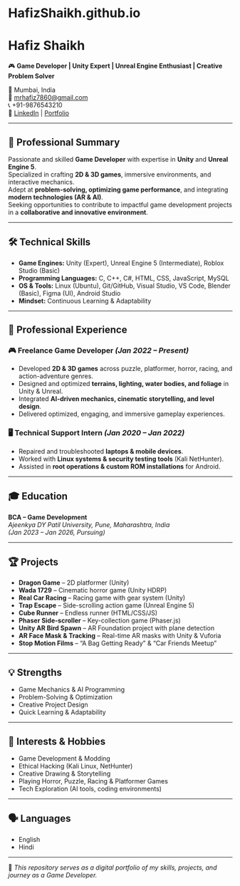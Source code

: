 # HafizShaikh.github.io

# Hafiz Shaikh  

🎮 **Game Developer | Unity Expert | Unreal Engine Enthusiast | Creative Problem Solver**  

📍 Mumbai, India  
📧 [mrhafiz7860@gmail.com](mailto:mrhafiz7860@gmail.com)  
📞 +91-9876543210  
🔗 [LinkedIn](https://www.linkedin.com/in/hafiz-shaikh-330729289) | [Portfolio](https://bold.pro/my/hafiz-shaikh/567r)  

---

## 🚀 Professional Summary  
Passionate and skilled **Game Developer** with expertise in **Unity** and **Unreal Engine 5**.  
Specialized in crafting **2D & 3D games**, immersive environments, and interactive mechanics.  
Adept at **problem-solving, optimizing game performance**, and integrating **modern technologies (AR & AI)**.  
Seeking opportunities to contribute to impactful game development projects in a **collaborative and innovative environment**.  

---

## 🛠️ Technical Skills  

- **Game Engines:** Unity (Expert), Unreal Engine 5 (Intermediate), Roblox Studio (Basic)  
- **Programming Languages:** C, C++, C#, HTML, CSS, JavaScript, MySQL  
- **OS & Tools:** Linux (Ubuntu), Git/GitHub, Visual Studio, VS Code, Blender (Basic), Figma (UI), Android Studio  
- **Mindset:** Continuous Learning & Adaptability  

---

## 💼 Professional Experience  

### 🎮 Freelance Game Developer *(Jan 2022 – Present)*  
- Developed **2D & 3D games** across puzzle, platformer, horror, racing, and action-adventure genres.  
- Designed and optimized **terrains, lighting, water bodies, and foliage** in Unity & Unreal.  
- Integrated **AI-driven mechanics, cinematic storytelling, and level design**.  
- Delivered optimized, engaging, and immersive gameplay experiences.  

### 🖥️ Technical Support Intern *(Jan 2020 – Jan 2022)*  
- Repaired and troubleshooted **laptops & mobile devices**.  
- Worked with **Linux systems & security testing tools** (Kali NetHunter).  
- Assisted in **root operations & custom ROM installations** for Android.  

---

## 🎓 Education  
**BCA – Game Development**  
*Ajeenkya DY Patil University, Pune, Maharashtra, India*  
*(Jan 2023 – Jan 2026, Pursuing)*  

---

## 🏆 Projects  

- **Dragon Game** – 2D platformer (Unity)  
- **Wada 1729** – Cinematic horror game (Unity HDRP)  
- **Real Car Racing** – Racing game with gear system (Unity)  
- **Trap Escape** – Side-scrolling action game (Unreal Engine 5)  
- **Cube Runner** – Endless runner (HTML/CSS/JS)  
- **Phaser Side-scroller** – Key-collection game (Phaser.js)  
- **Unity AR Bird Spawn** – AR Foundation project with plane detection  
- **AR Face Mask & Tracking** – Real-time AR masks with Unity & Vuforia  
- **Stop Motion Films** – “A Bag Getting Ready” & “Car Friends Meetup”  

---

## 💡 Strengths  
- Game Mechanics & AI Programming  
- Problem-Solving & Optimization  
- Creative Project Design  
- Quick Learning & Adaptability  

---

## 🌱 Interests & Hobbies  
- Game Development & Modding  
- Ethical Hacking (Kali Linux, NetHunter)  
- Creative Drawing & Storytelling  
- Playing Horror, Puzzle, Racing & Platformer Games  
- Tech Exploration (AI tools, coding environments)  

---

## 🗣️ Languages  
- English  
- Hindi  

---

📌 *This repository serves as a digital portfolio of my skills, projects, and journey as a Game Developer.*  
